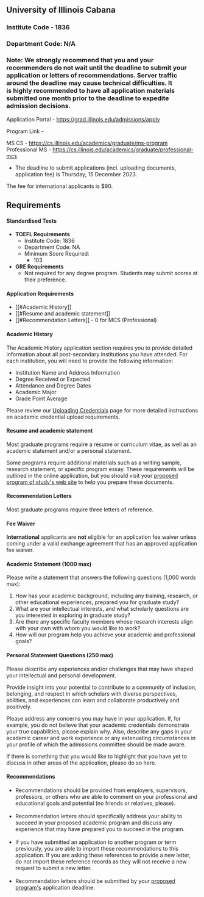 ## University of Illinois Cabana

### Institute Code - 1836
### Department Code: N/A


### **Note**: We **strongly recommend** that you and your recommenders do not wait until the deadline to submit your application or letters of recommendations. Server traffic around the deadline may cause technical difficulties. It is **highly recommended** to have all application materials submitted one month prior to the deadline to expedite admission decisions.


Application Portal - https://grad.illinois.edu/admissions/apply


Program Link - 

MS CS - https://cs.illinois.edu/academics/graduate/ms-program
Professional MS - https://cs.illinois.edu/academics/graduate/professional-mcs

* The deadline to submit applications (incl. uploading documents, application fee) is Thursday, 15 December 2023.

The fee for international applicants is $90.


## Requirements

#### Standardised Tests

- **TOEFL Requirements**
	- Institute Code: 1836
	- Department Code: NA
	- Minimum Score Required:
	    - 103
- **GRE Requirements**
	- Not required for any degree program. Students may submit scores at their preference.



#### Application Requirements
- [[#Academic History]]
- [[#Resume and academic statement]]
- [[#Recommendation Letters]] - 0 for MCS (Professional)



#### Academic History
The Academic History application section requires you to provide detailed information about all post-secondary institutions you have attended. For each institution, you will need to provide the following information:

- Institution Name and Address Information
- Degree Received or Expected
- Attendance and Degree Dates
- Academic Major
- Grade Point Average

Please review our [Uploading Credentials](http://www.grad.illinois.edu/uploading-credentials) page for more detailed instructions on academic credential upload requirements.

#### Resume and academic statement
Most graduate programs require a resume or curriculum vitae, as well as an academic statement and/or a personal statement.

Some programs require additional materials such as a writing sample, research statement, or specific program essay. These requirements will be outlined in the online application, but you should visit your [proposed program of study's web site](https://grad.illinois.edu/admissions/depts/index) to help you prepare these documents.

#### Recommendation Letters
Most graduate programs require three letters of reference.



#### Fee Waiver
**International** applicants are **not** eligible for an application fee waiver unless coming under a valid exchange agreement that has an approved application fee waiver.



#### Academic Statement (1000 max)
Please write a statement that answers the following questions (1,000 words max):

1. How has your academic background, including any training, research, or other educational experiences, prepared you for graduate study?
2. What are your intellectual interests, and what scholarly questions are you interested in exploring in graduate study?
3. Are there any specific faculty members whose research interests align with your own with whom you would like to work?
4. How will our program help you achieve your academic and professional goals?

#### Personal Statement Questions (250 max)
Please describe any experiences and/or challenges that may have shaped your intellectual and personal development.

Provide insight into your potential to contribute to a community of inclusion, belonging, and respect in which scholars with diverse perspectives, abilities, and experiences can learn and collaborate productively and positively.

Please address any concerns you may have in your application. If, for example, you do not believe that your academic credentials demonstrate your true capabilities, please explain why. Also, describe any gaps in your academic career and work experience or any extenuating circumstances in your profile of which the admissions committee should be made aware.

If there is something that you would like to highlight that you have yet to discuss in other areas of the application, please do so here.


#### Recommendations
- Recommendations should be provided from employers, supervisors, professors, or others who are able to comment on your professional and educational goals and potential (no friends or relatives, please).  
     
- Recommendation letters should specifically address your ability to succeed in your proposed academic program and discuss any experience that may have prepared you to succeed in the program.  
     
- If you have submitted an application to another program or term previously, you are able to import these recommendations to this application. If you are asking these references to provide a new letter, do not import these reference records as they will not receive a new request to submit a new letter.  
     
- Recommendation letters should be submitted by your [proposed program's](https://grad.illinois.edu/admissions/depts/) application deadline.